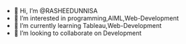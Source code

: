 - 👋 Hi, I’m @RASHEEDUNNISA
- 👀 I’m interested in programming,AIML,Web-Development
- 🌱 I’m currently learning Tableau,Web-Development
- 💞️ I’m looking to collaborate on Development 


<!---
RASHEEDUNNISA/RASHEEDUNNISA is a ✨ special ✨ repository because its `README.md` (this file) appears on your GitHub profile.
You can click the Preview link to take a look at your changes.
--->
